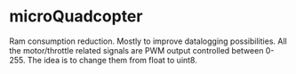 # microQuadcopter

Ram consumption reduction. Mostly to improve datalogging possibilities.
All the motor/throttle related signals are PWM output controlled between 0-255. The idea is to change them from float to uint8.
